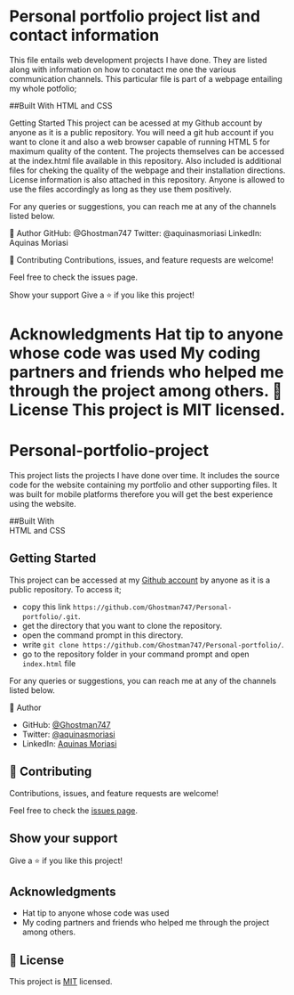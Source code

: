 
# Personal portfolio project list and contact information
This file entails web development projects I have done. They are listed along with information on how to conatact me one the various communication channels. This particular file is part of a webpage entailing my whole potfolio;

##Built With
HTML and CSS

Getting Started
This project can be acessed at my Github account by anyone as it is a public repository. You will need a git hub account if you want to clone it and also a web browser capable of running HTML 5 for maximum quality of the content. The projects themselves can be accessed at the index.html file available in this repository. Also included is additional files for cheking the quality of the webpage and their installation directions. License information is also attached in this repository. Anyone is allowed to use the files accordingly as long as they use them positively.

For any queries or suggestions, you can reach me at any of the channels listed below.

👤 Author GitHub: @Ghostman747 Twitter: @aquinasmoriasi LinkedIn: Aquinas Moriasi

🤝 Contributing
Contributions, issues, and feature requests are welcome!

Feel free to check the issues page.

Show your support
Give a ⭐️ if you like this project!

Acknowledgments
Hat tip to anyone whose code was used
My coding partners and friends who helped me through the project among others.
📝 License
This project is MIT licensed.
=======
# Personal-portfolio-project
This project lists the projects I have done over time. It includes the source code for the website containing my portfolio and other supporting files. It was built for mobile platforms therefore you will get the best experience using the website. 

##Built With   
HTML and CSS

## Getting Started
This project can be accessed at my [Github account](https://github.com/Ghostman747) by anyone as it is a public repository. To access it;
- copy this link `https://github.com/Ghostman747/Personal-portfolio/.git`.
- get the directory that you want to clone the repository.
- open the command prompt in this directory.
- write `git clone https://github.com/Ghostman747/Personal-portfolio/`.
- go to the repository folder in your command prompt and open `index.html` file

For any queries or suggestions, you can reach me at any of the channels listed below.

👤 Author
- GitHub: [@Ghostman747](https://github.com/Ghostman747)
- Twitter: [@aquinasmoriasi](https://twitter.com/aquinas747)
- LinkedIn: [Aquinas Moriasi](www.linkedin.com/in/aquinas-moriasi)

## 🤝 Contributing

Contributions, issues, and feature requests are welcome!

Feel free to check the [issues page](https://github.com/Ghostman747/Hello-Microverse/issues).

## Show your support

Give a ⭐️ if you like this project!

## Acknowledgments

- Hat tip to anyone whose code was used
- My coding partners and friends who helped me through the project among others.


## 📝 License

This project is [MIT](./LICENSE) licensed.
